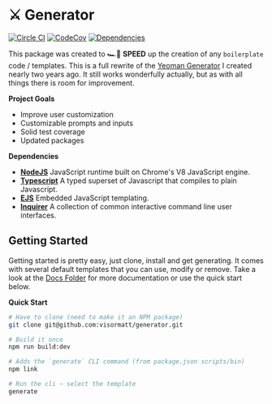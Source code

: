 # ⚔️ Generator

[![Circle CI][image-circle-ci]][link-circle-ci]
[![CodeCov][image-codecov]][link-codecov]
[![Dependencies][image-dependencies]][link-dependencies]

This package was created to 🏎️💨 **SPEED** up the creation of any `boilerplate` code / templates. This is a full rewrite of the [Yeoman Generator][link-react-up] I created nearly two years ago. It still works wonderfully actually, but as with all things there is room for improvement.

**Project Goals**

- Improve user customization
- Customizable prompts and inputs
- Solid test coverage
- Updated packages

**Dependencies**

- **[NodeJS][link-nodejs]** JavaScript runtime built on Chrome's V8 JavaScript engine.
- **[Typescript][link-typescript]**
  A typed superset of Javascript that compiles to plain Javascript.
- **[EJS][link-ejs]** Embedded JavaScript templating.
- **[Inquirer][link-inquirer]** A collection of common interactive command line user interfaces.

## Getting Started

Getting started is pretty easy, just clone, install and get generating. It comes with several default templates that you can use, modify or remove. Take a look at the [Docs Folder](./docs) for more documentation or use the quick start below.

**Quick Start**

```bash
# Have to clone (need to make it an NPM package)
git clone git@github.com:visormatt/generator.git

# Build it once
npm run build:dev

# Adds the `generate` CLI command (from package.json scripts/bin)
npm link

# Run the cli ~ select the template
generate
```

<!-- Links: -->

[link-circle-ci]: https://circleci.com/gh/visormatt/generator/tree/master 'Circle CI'
[link-codecov]: https://goo.gl/jD1QfD 'Codecov'
[link-dependencies]: https://david-dm.org/visormatt/generator 'Dependencies'
[link-ejs]: https://ejs.co/ 'ejs'
[link-inquirer]: https://github.com/SBoudrias/Inquirer.js 'Inquirer'
[link-nodejs]: https://nodejs.org/en/ 'nodejs'
[link-react-up]: https://github.com/visormatt/generator-react-up 'React Up'
[link-typescript]: https://www.typescriptlang.org/ 'typescript'

<!-- Images: -->

[image-circle-ci]: https://circleci.com/gh/visormatt/generator/tree/master.svg?style=svg 'Circle CI'
[image-codecov]: https://codecov.io/gh/visormatt/generator/branch/master/graph/badge.svg 'Codecov'
[image-dependencies]: https://david-dm.org/visormatt/generator.svg 'Dependencies'
